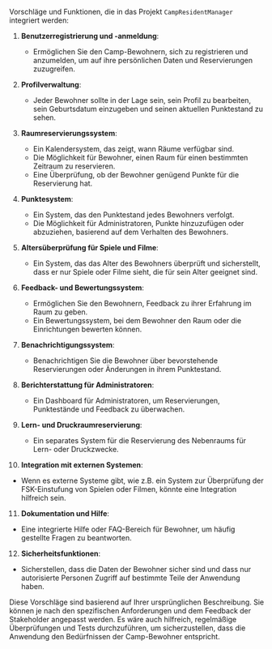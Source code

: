  Vorschläge und Funktionen, die in das Projekt `CampResidentManager` integriert werden:

1. **Benutzerregistrierung und -anmeldung**:
   - Ermöglichen Sie den Camp-Bewohnern, sich zu registrieren und anzumelden, um auf ihre persönlichen Daten und Reservierungen zuzugreifen.

2. **Profilverwaltung**:
   - Jeder Bewohner sollte in der Lage sein, sein Profil zu bearbeiten, sein Geburtsdatum einzugeben und seinen aktuellen Punktestand zu sehen.

3. **Raumreservierungssystem**:
   - Ein Kalendersystem, das zeigt, wann Räume verfügbar sind.
   - Die Möglichkeit für Bewohner, einen Raum für einen bestimmten Zeitraum zu reservieren.
   - Eine Überprüfung, ob der Bewohner genügend Punkte für die Reservierung hat.

4. **Punktesystem**:
   - Ein System, das den Punktestand jedes Bewohners verfolgt.
   - Die Möglichkeit für Administratoren, Punkte hinzuzufügen oder abzuziehen, basierend auf dem Verhalten des Bewohners.

5. **Altersüberprüfung für Spiele und Filme**:
   - Ein System, das das Alter des Bewohners überprüft und sicherstellt, dass er nur Spiele oder Filme sieht, die für sein Alter geeignet sind.

6. **Feedback- und Bewertungssystem**:
   - Ermöglichen Sie den Bewohnern, Feedback zu ihrer Erfahrung im Raum zu geben.
   - Ein Bewertungssystem, bei dem Bewohner den Raum oder die Einrichtungen bewerten können.

7. **Benachrichtigungssystem**:
   - Benachrichtigen Sie die Bewohner über bevorstehende Reservierungen oder Änderungen in ihrem Punktestand.

8. **Berichterstattung für Administratoren**:
   - Ein Dashboard für Administratoren, um Reservierungen, Punktestände und Feedback zu überwachen.

9. **Lern- und Druckraumreservierung**:
   - Ein separates System für die Reservierung des Nebenraums für Lern- oder Druckzwecke.

10. **Integration mit externen Systemen**:
   - Wenn es externe Systeme gibt, wie z.B. ein System zur Überprüfung der FSK-Einstufung von Spielen oder Filmen, könnte eine Integration hilfreich sein.

11. **Dokumentation und Hilfe**:
   - Eine integrierte Hilfe oder FAQ-Bereich für Bewohner, um häufig gestellte Fragen zu beantworten.

12. **Sicherheitsfunktionen**:
   - Sicherstellen, dass die Daten der Bewohner sicher sind und dass nur autorisierte Personen Zugriff auf bestimmte Teile der Anwendung haben.

Diese Vorschläge sind basierend auf Ihrer ursprünglichen Beschreibung. Sie können je nach den spezifischen Anforderungen und dem Feedback der Stakeholder angepasst werden. Es wäre auch hilfreich, regelmäßige Überprüfungen und Tests durchzuführen, um sicherzustellen, dass die Anwendung den Bedürfnissen der Camp-Bewohner entspricht.
